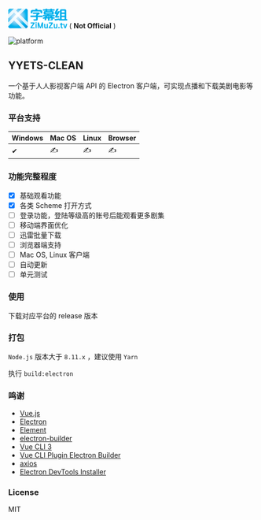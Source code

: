 [![YYETS-CLEAN](./logo.png)](https://wendux.github.io/dist/#/doc/flyio/readme)
( **Not Official** )

<!-- [![build status](https://travis-ci.org/)](https://travis-ci.org/) -->
<!-- [![coverage]()]() -->
<!-- [![size](https://img.shields.io/github/size/)]() -->
![platform](https://img.shields.io/badge/platform-Windows-blue.svg)

## YYETS-CLEAN

一个基于人人影视客户端 API 的 Electron 客户端，可实现点播和下载美剧电影等功能。

### 平台支持

| Windows | Mac OS | Linux | Browser | 
| - | - | - | - |
| ✔ | ✍ | ✍ | ✍ |

### 功能完整程度

- [x] 基础观看功能
- [x] 各类 Scheme 打开方式
- [ ] 登录功能，登陆等级高的账号后能观看更多剧集
- [ ] 移动端界面优化
- [ ] 迅雷批量下载
- [ ] 浏览器端支持
- [ ] Mac OS, Linux 客户端
- [ ] 自动更新
- [ ] 单元测试

### 使用

下载对应平台的 release 版本

### 打包

`Node.js` 版本大于 `8.11.x` ，建议使用 `Yarn`

执行 `build:electron`

### 鸣谢

- [Vue.js](https://vuejs.org/)
- [Electron](https://electronjs.org/)
- [Element](https://element.eleme.io/)
- [electron-builder](https://www.electron.build/)
- [Vue CLI 3](https://cli.vuejs.org/)
- [Vue CLI Plugin Electron Builder](https://nklayman.github.io/vue-cli-plugin-electron-builder)
- [axios](https://github.com/axios/axios)
- [Electron DevTools Installer](https://github.com/MarshallOfSound/electron-devtools-installer)

### License

MIT